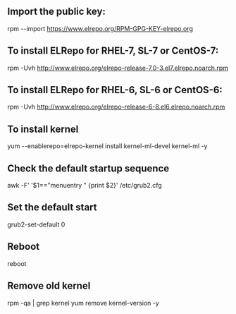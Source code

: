 ## Import the public key:
rpm --import https://www.elrepo.org/RPM-GPG-KEY-elrepo.org

## To install ELRepo for RHEL-7, SL-7 or CentOS-7:
rpm -Uvh http://www.elrepo.org/elrepo-release-7.0-3.el7.elrepo.noarch.rpm

## To install ELRepo for RHEL-6, SL-6 or CentOS-6:
rpm -Uvh http://www.elrepo.org/elrepo-release-6-8.el6.elrepo.noarch.rpm

## To install kernel
yum --enablerepo=elrepo-kernel install  kernel-ml-devel kernel-ml -y

## Check the default startup sequence
awk -F\' '$1=="menuentry " {print $2}' /etc/grub2.cfg

## Set the default start
grub2-set-default 0

## Reboot
reboot

## Remove old kernel
rpm -qa | grep kernel
yum remove kernel-version -y
